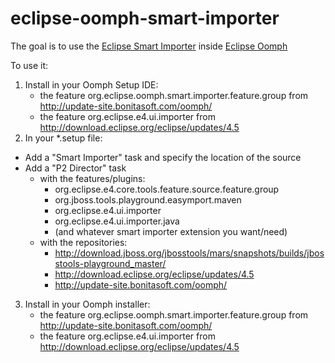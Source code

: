 # eclipse-oomph-smart-importer

The goal is to use the [Eclipse Smart Importer](https://wiki.eclipse.org/E4/UI/Smart_Import) inside [Eclipse Oomph](https://projects.eclipse.org/projects/tools.oomph)

To use it:

1. Install in your Oomph Setup IDE:
     * the feature org.eclipse.oomph.smart.importer.feature.group from http://update-site.bonitasoft.com/oomph/
     * the feature org.eclipse.e4.ui.importer from http://download.eclipse.org/eclipse/updates/4.5
2. In your *.setup file: 
 * Add a "Smart Importer" task and specify the location of the source
 * Add a "P2 Director" task
     * with the features/plugins:
         - org.eclipse.e4.core.tools.feature.source.feature.group
         - org.jboss.tools.playground.easymport.maven
         - org.eclipse.e4.ui.importer
         - org.eclipse.e4.ui.importer.java
         -  (and whatever smart importer extension you want/need)
     * with the repositories:
        - http://download.jboss.org/jbosstools/mars/snapshots/builds/jbosstools-playground_master/
        - http://download.eclipse.org/eclipse/updates/4.5
        - http://update-site.bonitasoft.com/oomph/

3. Install in your Oomph installer:
     * the feature org.eclipse.oomph.smart.importer.feature.group from http://update-site.bonitasoft.com/oomph/
     * the feature org.eclipse.e4.ui.importer from http://download.eclipse.org/eclipse/updates/4.5

